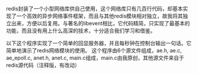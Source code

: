redis封装了一个小型网络库供自己使用，这个网络库只有几百行代码，却基本实现了一个高效的异步网络事件框架，而且与其他redis模块相对独立，故我将其独立出来，方便以后复用。与著名的libevent相比，它代码精简，只实现了最基本的功能，而且没有用上什么高深的技术，十分适合我们学习和借鉴。

以下这个程序实现了一个简单的回显服务器，并且每秒钟在控制台输出一句话。它简单地演示了redis网络模块的使用。
这个程序由6个源文件组成，ae.h, ae.c, ae_epoll.c, anet.h, anet.c, main.c组成，main.c由我原创，其他源文件来自于redis源代码（注释版，有改动）
